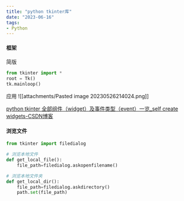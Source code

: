 ```yaml
---
title: "python tkinter库"
date: "2023-06-16"
tags:
- Python
---
```


#### 框架
简版
```python
from tkinter import *
root = Tk()
tk.mainloop()
```

应用
![[attachments/Pasted image 20230526214024.png]]

[python tkinter 全部组件（widget）及事件类型（event）一览_self create widgets-CSDN博客](https://blog.csdn.net/explorer9607/article/details/82783470)
#### 浏览文件
```python
from tkinter import filedialog

# 浏览本地文件
def get_local_file():
    file_path=filedialog.askopenfilename()

# 浏览本地文件夹
def get_local_dir():
    file_path=filedialog.askdirectory()
    path.set(file_path)

```